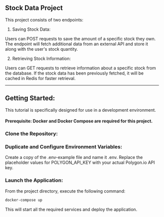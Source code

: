 ## Stock Data Project


This project consists of two endpoints:

1. Saving Stock Data:

Users can POST requests to save the amount of a specific stock they own.
The endpoint will fetch additional data from an external API and store it along with the user's stock quantity.


2. Retrieving Stock Information:

Users can GET requests to retrieve information about a specific stock from the database.
If the stock data has been previously fetched, it will be cached in Redis for faster retrieval.

----

## Getting Started:

This tutorial is specifically designed for use in a development environment.

#### Prerequisite: Docker and Docker Compose are required for this project.


### Clone the Repository:

### Duplicate and Configure Environment Variables:

Create a copy of the .env-example file and name it .env.
Replace the placeholder values for POLYGON_API_KEY with your actual Polygon.io API key.

### Launch the Application:


From the project directory, execute the following command:


```Bash
docker-compose up
```

This will start all the required services and deploy the application.